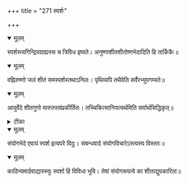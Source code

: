 +++
title = "271 स्पर्शः"

+++


<details open><summary>मूलम्</summary>

स्पर्शस्त्वगिन्द्रियग्राह्यस्स च त्रिविध इष्यते। अनुष्णाशीतशीतोष्णभेदादिति हि तार्किकैः॥
</details>



<details open><summary>मूलम्</summary>

वह्निरुष्णो जलं शीतं समस्पर्शस्तथाऽनिलः। पृथिव्यपि तथैवेति सर्वैरभ्युपगम्यते॥
</details>



<details open><summary>मूलम्</summary>

आयुर्वेदे शीतगुणो मारुतस्संप्रकीर्तितः। तच्चिकित्सानियत्यर्थमिति सर्वार्थसिद्धिकृत्॥
</details>



<details><summary>टीका</summary>

स. सि.[5-27]
</details>



<details open><summary>मूलम्</summary>

संयोगभेदे एवायं स्पर्श इत्यपरे विदुः। संबन्धवादे संयोगविचारेऽस्त्यस्य विस्तरः॥
</details>



<details open><summary>मूलम्</summary>

काठिन्यमार्दवाद्यास्स्युः स्पर्शा हि विविधा भुवि। तेषां संयोगरूपत्वे का शीताद्युपकारिता॥
</details>

